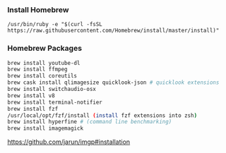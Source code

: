 ### Install Homebrew

`/usr/bin/ruby -e "$(curl -fsSL https://raw.githubusercontent.com/Homebrew/install/master/install)"`

### Homebrew Packages

```bash
brew install youtube-dl
brew install ffmpeg
brew install coreutils
brew cask install qlimagesize quicklook-json # quicklook extensions
brew install switchaudio-osx
brew install v8
brew install terminal-notifier
brew install fzf
/usr/local/opt/fzf/install (install fzf extensions into zsh)
brew install hyperfine # (command line benchmarking)
brew install imagemagick
```

https://github.com/jarun/imgp#installation
